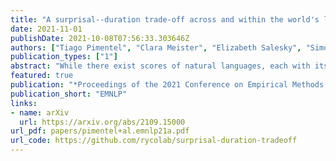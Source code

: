 ```yaml
---
title: "A surprisal--duration trade-off across and within the world's languages"
date: 2021-11-01
publishDate: 2021-10-08T07:56:33.303646Z
authors: ["Tiago Pimentel", "Clara Meister", "Elizabeth Salesky", "Simone Teufel", "Damián Blasi", "Ryan Cotterell"]
publication_types: ["1"]
abstract: "While there exist scores of natural languages, each with its unique features and idiosyncrasies, they all share a unifying theme: enabling human communication. We may thus reasonably predict that human cognition shapes how these languages evolve and are used. Assuming that the capacity to process information is roughly constant across human populations, we expect a surprisal--duration trade-off to arise both across and within languages. We analyse this trade-off using a corpus of 600 languages and, after controlling for several potential confounds, we find strong supporting evidence in both settings. Specifically, we find that, on average, phones are produced faster in languages where they are less surprising, and vice versa. Further, we confirm that more surprising phones are longer, on average, in 319 languages out of the 600. We thus conclude that there is strong evidence of a surprisal--duration trade-off in operation, both across and within the world's languages."
featured: true
publication: "*Proceedings of the 2021 Conference on Empirical Methods in Natural Language Processing*"
publication_short: "EMNLP"
links:
- name: arXiv
  url: https://arxiv.org/abs/2109.15000
url_pdf: papers/pimentel+al.emnlp21a.pdf
url_code: https://github.com/rycolab/surprisal-duration-tradeoff
---
```


